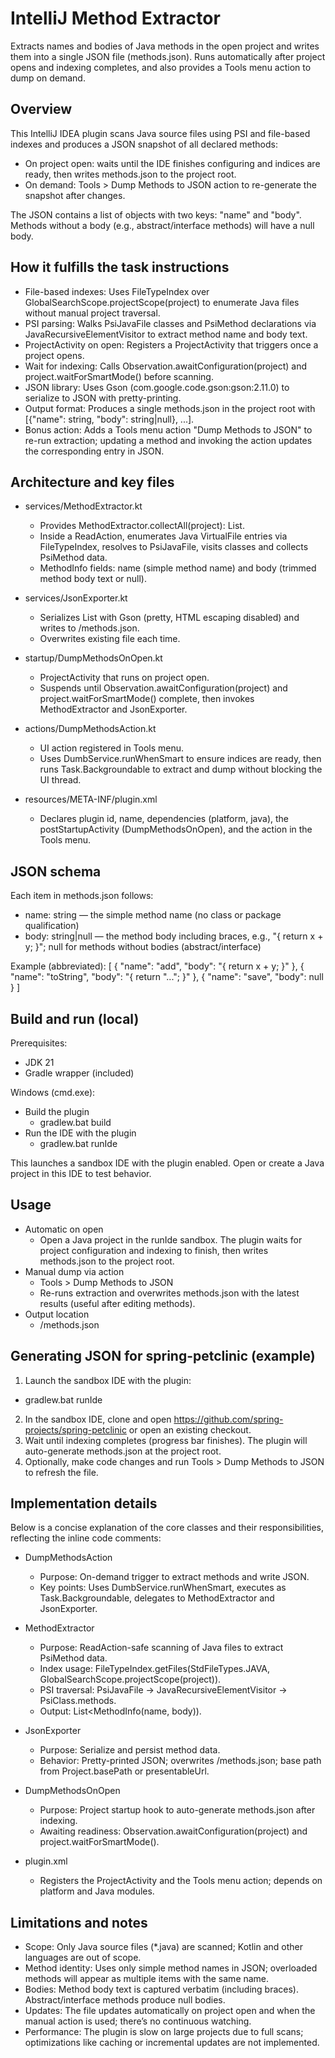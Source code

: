 # IntelliJ Method Extractor

<!-- Plugin description -->
Extracts names and bodies of Java methods in the open project and writes them into a single JSON file (methods.json). Runs automatically after project opens and indexing completes, and also provides a Tools menu action to dump on demand.
<!-- Plugin description end -->

## Overview
This IntelliJ IDEA plugin scans Java source files using PSI and file-based indexes and produces a JSON snapshot of all declared methods:
- On project open: waits until the IDE finishes configuring and indices are ready, then writes methods.json to the project root.
- On demand: Tools > Dump Methods to JSON action to re-generate the snapshot after changes.

The JSON contains a list of objects with two keys: "name" and "body". Methods without a body (e.g., abstract/interface methods) will have a null body.

## How it fulfills the task instructions
- File-based indexes: Uses FileTypeIndex over GlobalSearchScope.projectScope(project) to enumerate Java files without manual project traversal.
- PSI parsing: Walks PsiJavaFile classes and PsiMethod declarations via JavaRecursiveElementVisitor to extract method name and body text.
- ProjectActivity on open: Registers a ProjectActivity that triggers once a project opens.
- Wait for indexing: Calls Observation.awaitConfiguration(project) and project.waitForSmartMode() before scanning.
- JSON library: Uses Gson (com.google.code.gson:gson:2.11.0) to serialize to JSON with pretty-printing.
- Output format: Produces a single methods.json in the project root with [{"name": string, "body": string|null}, ...].
- Bonus action: Adds a Tools menu action "Dump Methods to JSON" to re-run extraction; updating a method and invoking the action updates the corresponding entry in JSON.

## Architecture and key files
- services/MethodExtractor.kt
  - Provides MethodExtractor.collectAll(project): List<MethodInfo>.
  - Inside a ReadAction, enumerates Java VirtualFile entries via FileTypeIndex, resolves to PsiJavaFile, visits classes and collects PsiMethod data.
  - MethodInfo fields: name (simple method name) and body (trimmed method body text or null).

- services/JsonExporter.kt
  - Serializes List<MethodInfo> with Gson (pretty, HTML escaping disabled) and writes to <projectRoot>/methods.json.
  - Overwrites existing file each time.

- startup/DumpMethodsOnOpen.kt
  - ProjectActivity that runs on project open.
  - Suspends until Observation.awaitConfiguration(project) and project.waitForSmartMode() complete, then invokes MethodExtractor and JsonExporter.

- actions/DumpMethodsAction.kt
  - UI action registered in Tools menu.
  - Uses DumbService.runWhenSmart to ensure indices are ready, then runs Task.Backgroundable to extract and dump without blocking the UI thread.

- resources/META-INF/plugin.xml
  - Declares plugin id, name, dependencies (platform, java), the postStartupActivity (DumpMethodsOnOpen), and the action in the Tools menu.

## JSON schema
Each item in methods.json follows:
- name: string — the simple method name (no class or package qualification)
- body: string|null — the method body including braces, e.g., "{ return x + y; }"; null for methods without bodies (abstract/interface)

Example (abbreviated):
[
  { "name": "add", "body": "{ return x + y; }" },
  { "name": "toString", "body": "{ return \"...\"; }" },
  { "name": "save", "body": null }
]

## Build and run (local)
Prerequisites:
- JDK 21
- Gradle wrapper (included)

Windows (cmd.exe):
- Build the plugin
  - gradlew.bat build
- Run the IDE with the plugin
  - gradlew.bat runIde

This launches a sandbox IDE with the plugin enabled. Open or create a Java project in this IDE to test behavior.

## Usage
- Automatic on open
  - Open a Java project in the runIde sandbox. The plugin waits for project configuration and indexing to finish, then writes methods.json to the project root.
- Manual dump via action
  - Tools > Dump Methods to JSON
  - Re-runs extraction and overwrites methods.json with the latest results (useful after editing methods).
- Output location
  - <projectRoot>/methods.json

## Generating JSON for spring-petclinic (example)
1) Launch the sandbox IDE with the plugin:
- gradlew.bat runIde
2) In the sandbox IDE, clone and open https://github.com/spring-projects/spring-petclinic or open an existing checkout.
3) Wait until indexing completes (progress bar finishes). The plugin will auto-generate methods.json at the project root.
4) Optionally, make code changes and run Tools > Dump Methods to JSON to refresh the file.

## Implementation details
Below is a concise explanation of the core classes and their responsibilities, reflecting the inline code comments:

- DumpMethodsAction
  - Purpose: On-demand trigger to extract methods and write JSON.
  - Key points: Uses DumbService.runWhenSmart, executes as Task.Backgroundable, delegates to MethodExtractor and JsonExporter.

- MethodExtractor
  - Purpose: ReadAction-safe scanning of Java files to extract PsiMethod data.
  - Index usage: FileTypeIndex.getFiles(StdFileTypes.JAVA, GlobalSearchScope.projectScope(project)).
  - PSI traversal: PsiJavaFile -> JavaRecursiveElementVisitor -> PsiClass.methods.
  - Output: List<MethodInfo(name, body)).

- JsonExporter
  - Purpose: Serialize and persist method data.
  - Behavior: Pretty-printed JSON; overwrites <projectRoot>/methods.json; base path from Project.basePath or presentableUrl.

- DumpMethodsOnOpen
  - Purpose: Project startup hook to auto-generate methods.json after indexing.
  - Awaiting readiness: Observation.awaitConfiguration(project) and project.waitForSmartMode().

- plugin.xml
  - Registers the ProjectActivity and the Tools menu action; depends on platform and Java modules.

## Limitations and notes
- Scope: Only Java source files (*.java) are scanned; Kotlin and other languages are out of scope.
- Method identity: Uses only simple method names in JSON; overloaded methods will appear as multiple items with the same name.
- Bodies: Method body text is captured verbatim (including braces). Abstract/interface methods produce null bodies.
- Updates: The file updates automatically on project open and when the manual action is used; there’s no continuous watching.
- Performance: The plugin is slow on large projects due to full scans; optimizations like caching or incremental updates are not implemented.